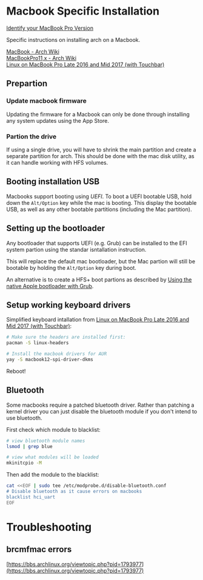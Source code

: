 # Macbook Specific Installation

[Identify your MacBook Pro Version][5]

Specific instructions on installing arch on a Macbook.

[MacBook - Arch Wiki][2]  
[MacBookPro11,x - Arch Wiki][3]  
[Linux on MacBook Pro Late 2016 and Mid 2017 (with Touchbar)][4]  

## Prepartion

### Update macbook firmware

Updating the firmware for a Macbook can only be done 
through installing any system updates using the App Store.

### Partion the drive

If using a single drive, you will have to shrink the main 
partition and create a separate partition for arch.
This should be done with the mac disk utility, as it can
handle working with HFS volumes.

## Booting installation USB

Macbooks support booting using *UEFI*.
To boot a UEFI bootable USB, hold down the `Alt/Option`
key while the mac is booting. This display the bootable
USB, as well as any other bootable partitions (including
the Mac partition).

## Setting up the bootloader

Any bootloader that supports UEFI (e.g. Grub) can be installed to the
EFI system partion using the standar isntallation instruction.

This will replace the default mac bootloader, but the Mac partion will
still be bootable by holding the `Alt/Option` key during boot.

An alternative is to create a HFS+ boot partions as described by
[Using the native Apple bootloader with Grub][1].

## Setup working keyboard drivers

Simplified keyboard intallation from [Linux on MacBook Pro Late 2016 and Mid 2017 (with Touchbar)][4]:

```sh
# Make sure the headers are installed first:
pacman -S linux-headers

# Install the macbook drivers for AUR
yay -S macbook12-spi-driver-dkms
```

Reboot!

## Bluetooth

Some macbooks require a patched bluetooth driver. Rather than patching a 
kernel driver you can just disable the bluetooth module if you don't intend
to use bluetooth.

First check which module to blacklist:
```sh
# view bluetooth module names
lsmod | grep blue

# view what modules will be loaded
mkinitcpio -M
```

Then add the module to the blacklist:
```sh
cat <<EOF | sudo tee /etc/modprobe.d/disable-bluetooth.conf
# Disable bluetooth as it cause errors on macbooks
blacklist hci_uart
EOF
```

# Troubleshooting

## brcmfmac errors

[https://bbs.archlinux.org/viewtopic.php?pid=1793977](https://bbs.archlinux.org/viewtopic.php?pid=1793977)

[1]: https://wiki.archlinux.org/index.php/MacBook#Using_the_native_Apple_bootloader_with_GRUB
[2]: https://wiki.archlinux.org/index.php/MacBook
[3]: https://wiki.archlinux.org/index.php/MacBookPro11,x
[4]: https://gist.github.com/roadrunner2/1289542a748d9a104e7baec6a92f9cd7
[5]: https://support.apple.com/en-us/HT201300
